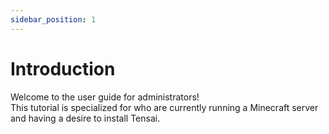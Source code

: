 ```yaml
---
sidebar_position: 1
---
```


# Introduction
Welcome to the user guide for administrators!<br/>
This tutorial is specialized for who are currently running a Minecraft server and having a desire to install Tensai.
